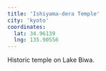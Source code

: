 ```yaml
---
title: 'Ishiyama-dera Temple'
city: 'kyoto'
coordinates:
  lat: 34.96139
  lng: 135.90556
---
```


Historic temple on Lake Biwa.
